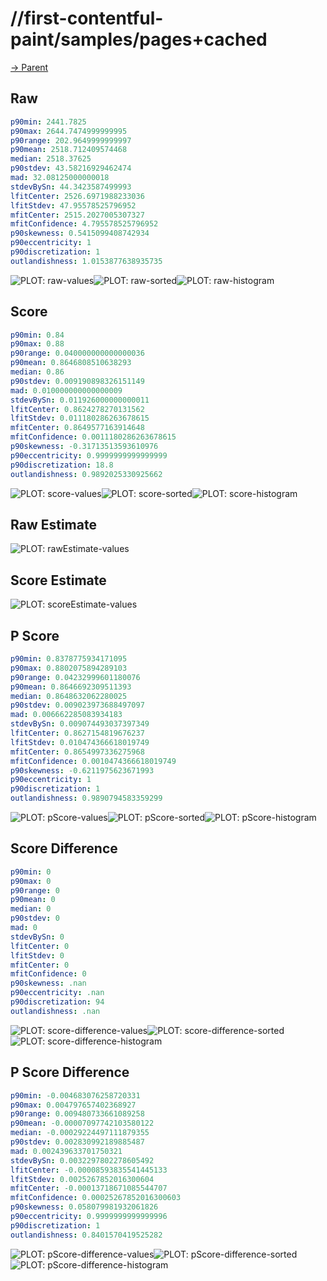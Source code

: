 
# //first-contentful-paint/samples/pages+cached

[→ Parent](../..)


## Raw


```yaml
p90min: 2441.7825
p90max: 2644.7474999999995
p90range: 202.9649999999997
p90mean: 2518.712409574468
median: 2518.37625
p90stdev: 43.58216929462474
mad: 32.08125000000018
stdevBySn: 44.3423587499993
lfitCenter: 2526.6971988233036
lfitStdev: 47.95578525796952
mfitCenter: 2515.2027005307327
mfitConfidence: 4.795578525796952
p90skewness: 0.5415099408742934
p90eccentricity: 1
p90discretization: 1
outlandishness: 1.0153877638935735

```

![PLOT: raw-values](./raw/values.svg)![PLOT: raw-sorted](./raw/sorted.svg)![PLOT: raw-histogram](./raw/histogram.svg)
## Score


```yaml
p90min: 0.84
p90max: 0.88
p90range: 0.040000000000000036
p90mean: 0.8646808510638293
median: 0.86
p90stdev: 0.009190898326151149
mad: 0.010000000000000009
stdevBySn: 0.011926000000000011
lfitCenter: 0.8624278270131562
lfitStdev: 0.011180286263678615
mfitCenter: 0.8649577163914648
mfitConfidence: 0.0011180286263678615
p90skewness: -0.31713513593610976
p90eccentricity: 0.9999999999999999
p90discretization: 18.8
outlandishness: 0.9892025330925662

```

![PLOT: score-values](./score/values.svg)![PLOT: score-sorted](./score/sorted.svg)![PLOT: score-histogram](./score/histogram.svg)
## Raw Estimate

![PLOT: rawEstimate-values](./rawEstimate/values.svg)
## Score Estimate

![PLOT: scoreEstimate-values](./scoreEstimate/values.svg)
## P Score


```yaml
p90min: 0.8378775934171095
p90max: 0.8802075894289103
p90range: 0.04232999601180076
p90mean: 0.8646692309511393
median: 0.8648632062280025
p90stdev: 0.009023973688497097
mad: 0.006662285083934183
stdevBySn: 0.009074493037397349
lfitCenter: 0.8627154819676237
lfitStdev: 0.010474366618019749
mfitCenter: 0.8654997336275968
mfitConfidence: 0.0010474366618019749
p90skewness: -0.6211975623671993
p90eccentricity: 1
p90discretization: 1
outlandishness: 0.9890794583359299

```

![PLOT: pScore-values](./pScore/values.svg)![PLOT: pScore-sorted](./pScore/sorted.svg)![PLOT: pScore-histogram](./pScore/histogram.svg)
## Score Difference


```yaml
p90min: 0
p90max: 0
p90range: 0
p90mean: 0
median: 0
p90stdev: 0
mad: 0
stdevBySn: 0
lfitCenter: 0
lfitStdev: 0
mfitCenter: 0
mfitConfidence: 0
p90skewness: .nan
p90eccentricity: .nan
p90discretization: 94
outlandishness: .nan

```

![PLOT: score-difference-values](./score-difference/values.svg)![PLOT: score-difference-sorted](./score-difference/sorted.svg)![PLOT: score-difference-histogram](./score-difference/histogram.svg)
## P Score Difference


```yaml
p90min: -0.004683076258720331
p90max: 0.004797657402368927
p90range: 0.009480733661089258
p90mean: -0.00007097742103580122
median: -0.00029224497111879355
p90stdev: 0.002830992189885487
mad: 0.002439633701750321
stdevBySn: 0.0032297802278605492
lfitCenter: -0.00008593835541445133
lfitStdev: 0.0025267852016300604
mfitCenter: -0.00013718671085544707
mfitConfidence: 0.00025267852016300603
p90skewness: 0.058079981932061826
p90eccentricity: 0.9999999999999996
p90discretization: 1
outlandishness: 0.8401570419525282

```

![PLOT: pScore-difference-values](./pScore-difference/values.svg)![PLOT: pScore-difference-sorted](./pScore-difference/sorted.svg)![PLOT: pScore-difference-histogram](./pScore-difference/histogram.svg)